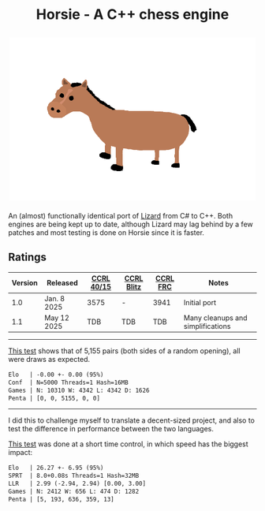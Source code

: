 <h1 align="center">
Horsie - A C++ chess engine
</h1>

<h2 align="center">
<img src="./Resources/logo.png" width="500">
</h2>

An (almost) functionally identical port of [Lizard](https://github.com/liamt19/Lizard/) from C# to C++. Both engines are being kept up to date, although Lizard may lag behind by a few patches and most testing is done on Horsie since it is faster.

## Ratings
<div align="center">

| Version | Released | [CCRL 40/15](https://www.computerchess.org.uk/ccrl/4040/) | [CCRL Blitz](https://www.computerchess.org.uk/ccrl/404/) | [CCRL FRC](https://www.computerchess.org.uk/ccrl/404FRC/) | Notes |
| ---- | ------------ | ---- | ---- | ---- | --- |
| 1.0 | Jan. 8 2025  | 3575 | - | 3941 | Initial port |
| 1.1 | May 12 2025  | TDB | TDB | TDB | Many cleanups and simplifications |

</div>

---

[This test](http://somelizard.pythonanywhere.com/test/2016/) shows that of 5,155 pairs (both sides of a random opening), all were draws as expected.
```
Elo   | -0.00 +- 0.00 (95%)
Conf  | N=5000 Threads=1 Hash=16MB
Games | N: 10310 W: 4342 L: 4342 D: 1626
Penta | [0, 0, 5155, 0, 0]
```


---

I did this to challenge myself to translate a decent-sized project, and also to test the difference in performance between the two languages.

[This test](http://somelizard.pythonanywhere.com/test/1986/) was done at a short time control, in which speed has the biggest impact:
```
Elo   | 26.27 +- 6.95 (95%)
SPRT  | 8.0+0.08s Threads=1 Hash=32MB
LLR   | 2.99 (-2.94, 2.94) [0.00, 3.00]
Games | N: 2412 W: 656 L: 474 D: 1282
Penta | [5, 193, 636, 359, 13]
```
